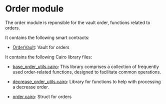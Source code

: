 # Order module

The order module is reponsible for the vault order, functions related to orders.

It contains the following smart contracts:

- [OrderVault](https://github.com/keep-starknet-strange/satoru/blob/main/src/order/order_vault.cairo): Vault for orders

It contains the following Cairo library files:

- [base_order_utils.cairo](https://github.com/keep-starknet-strange/satoru/blob/main/src/order/base_order_utils.cairo): This library comprises a collection of frequently used order-related functions, designed to facilitate common operations.

- [decrease_order_utils.cairo](https://github.com/keep-starknet-strange/satoru/blob/main/src/order/decrease_order_utils.cairo): Library for functions to help with processing a decrease order.

- [order.cairo](https://github.com/keep-starknet-strange/satoru/blob/main/src/order/order.cairo): Struct for orders
